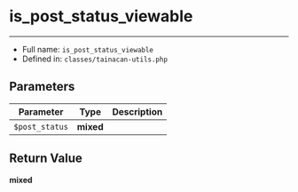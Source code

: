 # is_post_status_viewable


***

* Full name: `is_post_status_viewable`
* Defined in: `classes/tainacan-utils.php`

## Parameters

| Parameter      | Type      | Description |
|----------------|-----------|-------------|
| `$post_status` | **mixed** |             |

## Return Value

**mixed**
